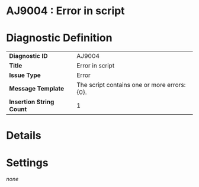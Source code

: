 # AJ9004 : Error in script

# Diagnostic Definition

<table>
  <tr>
    <td class="header"><b>Diagnostic ID</b></td>
    <td>AJ9004</td>
  </tr>
  <tr>
    <td class="header"><b>Title</b></td>
    <td>Error in script</td>
  </tr>
  <tr>
    <td class="header"><b>Issue Type</b></td>
    <td>Error</td>
  </tr>
  <tr>
    <td class="header"><b>Message Template</b></td>
    <td>The script contains one or more errors: {0}.</td>
  </tr>
  <tr>
    <td class="header"><b>Insertion String Count</b></td>
    <td>1</td>
  </tr>
</table>

# Details



# Settings

*none*

